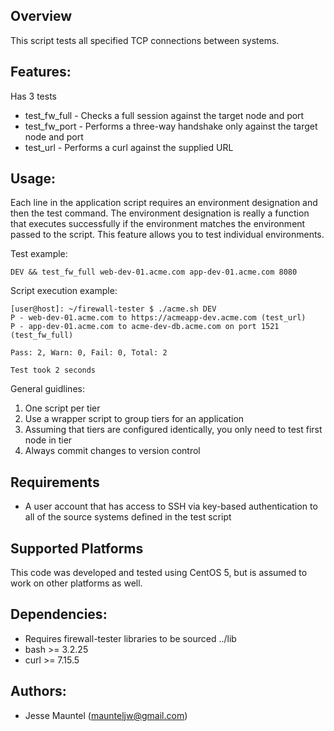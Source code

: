 ## Overview

This script tests all specified TCP connections between systems.

## Features:

Has 3 tests

* test_fw_full - Checks a full session against the target node and port
* test_fw_port - Performs a three-way handshake only against the target node and port
* test_url - Performs a curl against the supplied URL

## Usage:

Each line in the application script requires an environment designation and then the test command.  The environment designation is really a function that executes successfully if the environment matches the environment passed to the script.  This feature allows you to test individual environments.

Test example:  

```
DEV && test_fw_full web-dev-01.acme.com app-dev-01.acme.com 8080
```

Script execution example:

```
[user@host]: ~/firewall-tester $ ./acme.sh DEV
P - web-dev-01.acme.com to https://acmeapp-dev.acme.com (test_url)
P - app-dev-01.acme.com to acme-dev-db.acme.com on port 1521 (test_fw_full)

Pass: 2, Warn: 0, Fail: 0, Total: 2

Test took 2 seconds
```

General guidlines:  
1. One script per tier  
2. Use a wrapper script to group tiers for an application  
3. Assuming that tiers are configured identically, you only need to test first node in tier  
4. Always commit changes to version control   

## Requirements

* A user account that has access to SSH via key-based authentication to all of the source systems defined in the test script

## Supported Platforms

This code was developed and tested using CentOS 5, but is assumed to work
on other platforms as well.

## Dependencies:

* Requires firewall-tester libraries to be sourced ../lib
* bash >= 3.2.25
* curl >= 7.15.5

## Authors:

* Jesse Mauntel (maunteljw@gmail.com)  
